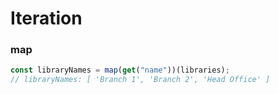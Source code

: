 # Iteration

### map

```js
const libraryNames = map(get("name"))(libraries);
// libraryNames: [ 'Branch 1', 'Branch 2', 'Head Office' ]
```
